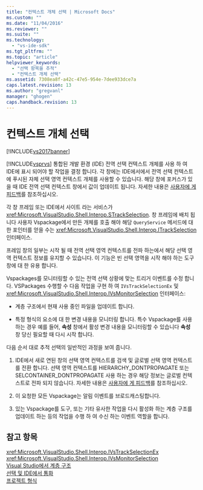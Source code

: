 ```yaml
---
title: "컨텍스트 개체 선택 | Microsoft Docs"
ms.custom: ""
ms.date: "11/04/2016"
ms.reviewer: ""
ms.suite: ""
ms.technology: 
  - "vs-ide-sdk"
ms.tgt_pltfrm: ""
ms.topic: "article"
helpviewer_keywords: 
  - "선택 항목을 추적"
  - "컨텍스트 개체 선택"
ms.assetid: 7308ea8f-a42c-47e5-954e-7dee933dce7a
caps.latest.revision: 13
ms.author: "gregvanl"
manager: "ghogen"
caps.handback.revision: 13
---
```

# 컨텍스트 개체 선택
[!INCLUDE[vs2017banner](../../code-quality/includes/vs2017banner.md)]

[!INCLUDE[vsprvs](../../code-quality/includes/vsprvs_md.md)] 통합된 개발 환경 \(IDE\) 전역 선택 컨텍스트 개체를 사용 하 여 IDE에 표시 되어야 할 작업을 결정 합니다.  각 창에는 IDE에서에서 전역 선택 컨텍스트에 푸시된 자체 선택 영역 컨텍스트 개체를 사용할 수 있습니다.  해당 창에 포커스가 있을 때 IDE 전역 선택 컨텍스트 창에서 값이 업데이트 됩니다.  자세한 내용은 [사용자에 게 피드백](../../extensibility/internals/feedback-to-the-user.md)를 참조하십시오.  
  
 각 창 프레임 또는 IDE에서 사이트 라는 서비스가 <xref:Microsoft.VisualStudio.Shell.Interop.STrackSelection>.  창 프레임에 배치 됩니다 사용자 Vspackage에서 만든 개체를 호출 해야 해당 `QueryService` 메서드에 대 한 포인터를 얻을 수는 <xref:Microsoft.VisualStudio.Shell.Interop.ITrackSelection> 인터페이스.  
  
 프레임 창의 일부는 시작 될 때 전역 선택 영역 컨텍스트를 전파 하는에서 해당 선택 영역 컨텍스트 정보를 유지할 수 있습니다.  이 기능은 빈 선택 영역을 시작 해야 하는 도구 창에 대 한 유용 합니다.  
  
 Vspackages를 모니터링할 수 있는 전역 선택 상황에 맞는 트리거 이벤트를 수정 합니다.  VSPackages 수행할 수 다음 작업을 구현 하 여 `IVsTrackSelectionEx` 및 <xref:Microsoft.VisualStudio.Shell.Interop.IVsMonitorSelection> 인터페이스:  
  
-   계층 구조에서 현재 사용 중인 파일을 업데이트 합니다.  
  
-   특정 형식의 요소에 대 한 변경 내용을 모니터링 합니다.  특수 Vspackage를 사용 하는 경우 예를 들어,  **속성** 창에서 활성 변경 내용을 모니터링할 수 있습니다  **속성** 창 당신 필요할 때 다시 시작 합니다.  
  
 다음 순서 대로 추적 선택의 일반적인 과정을 보여 줍니다.  
  
1.  IDE에서 새로 연된 창의 선택 영역 컨텍스트를 검색 및 글로벌 선택 영역 컨텍스트를 전환 합니다.  선택 영역 컨텍스트를 HIERARCHY\_DONTPROPAGATE 또는 SELCONTAINER\_DONTPROPAGATE 사용 하는 경우 해당 정보는 글로벌 컨텍스트로 전파 되지 않습니다.  자세한 내용은 [사용자에 게 피드백](../../extensibility/internals/feedback-to-the-user.md)를 참조하십시오.  
  
2.  이 요청한 모든 Vspackage는 알림 이벤트를 브로드캐스팅합니다.  
  
3.  있는 Vspackage를 도구, 또는 기타 유사한 작업을 다시 활성화 하는 계층 구조를 업데이트 하는 등의 작업을 수행 하 여 수신 하는 이벤트 역할을 합니다.  
  
## 참고 항목  
 <xref:Microsoft.VisualStudio.Shell.Interop.IVsTrackSelectionEx>   
 <xref:Microsoft.VisualStudio.Shell.Interop.IVsMonitorSelection>   
 [Visual Studio에서 계층 구조](../../extensibility/internals/hierarchies-in-visual-studio.md)   
 [선택 및 IDE에서 통화](../../extensibility/internals/selection-and-currency-in-the-ide.md)   
 [프로젝트 형식](../../extensibility/internals/project-types.md)